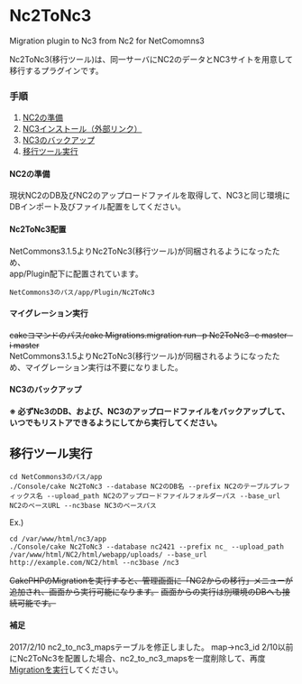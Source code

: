 Nc2ToNc3
==============

Migration plugin to Nc3 from Nc2 for NetComomns3

Nc2ToNc3(移行ツール)は、同一サーバにNC2のデータとNC3サイトを用意して移行するプラグインです。

### 手順

1. [NC2の準備](#nc2の準備)
1. [NC3インストール（外部リンク）](https://www.netcommons.org/NetCommons3/download)
1. [NC3のバックアップ](#nc3のバックアップ)
1. [移行ツール実行](#移行ツール実行)

#### NC2の準備

現状NC2のDB及びNC2のアップロードファイルを取得して、NC3と同じ環境にDBインポート及びファイル配置をしてください。

#### Nc2ToNc3配置

NetCommons3.1.5よりNc2ToNc3(移行ツール)が同梱されるようになったため、  
app/Plugin配下に配置されています。

```
NetCommons3のパス/app/Plugin/Nc2ToNc3
```

#### マイグレーション実行

~~cakeコマンドのパス/cake Migrations.migration run -p Nc2ToNc3  -c master -i master~~  
NetCommons3.1.5よりNc2ToNc3(移行ツール)が同梱されるようになったため、マイグレーション実行は不要になりました。

#### NC3のバックアップ

**※ 必ずNc3のDB、および、NC3のアップロードファイルをバックアップして、いつでもリストアできるようにしてから実行してください。**

## 移行ツール実行

```
cd NetCommons3のパス/app
./Console/cake Nc2ToNc3 --database NC2のDB名 --prefix NC2のテーブルプレフィックス名 --upload_path NC2のアップロードファイルフォルダーパス --base_url NC2のベースURL --nc3base NC3のベースパス
```
Ex.)
```
cd /var/www/html/nc3/app
./Console/cake Nc2ToNc3 --database nc2421 --prefix nc_ --upload_path /var/www/html/NC2/html/webapp/uploads/ --base_url http://example.com/NC2/html --nc3base /nc3
```

~~CakePHPのMigrationを実行すると、管理画面に「NC2からの移行」メニューが追加され、画面から実行可能になります。~~
~~画面からの実行は別環境のDBへも接続可能です。~~

#### 補足

2017/2/10 nc2_to_nc3_mapsテーブルを修正しました。
map→nc3_id
2/10以前にNc2ToNc3を配置した場合、nc2_to_nc3_mapsを一度削除して、再度[Migrationを実行](#マイグレーション実行)してください。
